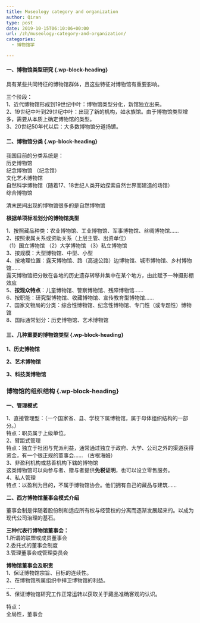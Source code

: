 ```yaml
---
title: Museology category and organization
author: Qiran
type: post
date: 2019-10-15T06:10:06+00:00
url: /zh/museology-category-and-organization/
categories:
  - 博物馆学

---
```

#### **一、博物馆类型研究** {.wp-block-heading}

具有某些共同特征的博物馆群体，且这些特征对博物馆有重要影响。

三个阶段：  
1、近代博物馆形成到19世纪中叶：博物馆类型分化，新馆独立出来。  
2、19世纪中叶到29世纪中叶：出现了新的机构，如水族馆。由于博物馆类型增多，需要从本质上确定博物馆的类型。  
3、20世纪50年代以后：大多数博物馆分道扬镳。

#### **二、博物馆分类** {.wp-block-heading}

我国目前的分类系统是：  
历史博物馆  
纪念博物馆 （纪念馆）  
文化艺术博物馆  
自然科学博物馆（随着17、18世纪人类开始探索自然世界而建造的场馆）  
综合博物馆

清末民间出现的博物馆很多的是自然博物馆

**根据单项标准划分的博物馆类型**

1、按照藏品种类：农业博物馆、工业博物馆、军事博物馆、丝绸博物馆……  
2、按照隶属关系或资助关系（上层主管、出资单位）  
（1）国立博物馆 （2）大学博物馆 （3）私立博物馆  
3、按规模：大型博物馆、中型、小型  
4、按地理位置：露天博物馆、路（高速公路）边博物馆、城市博物馆、乡村博物馆&#8230;&#8230;  
露天博物馆把分散在各地的历史遗存转移并集中在某个地方，由此赋予一种摄影棚效应  
5、**按观众特点**：儿童博物馆、警察博物馆、残障博物馆……  
6、按职能：研究型博物馆、收藏博物馆、宣传教育型博物馆……  
7、国家文物局的分类：综合性博物馆、纪念性博物馆、专门性（或专题性）博物馆  
8、国际通常划分：历史博物馆、艺术博物馆

#### 三、几种重要的博物馆类型 {.wp-block-heading}

**1、历史博物馆**

**2、艺术博物馆**

**3、科技类博物馆**

### **博物馆的组织结构** {.wp-block-heading}

**一、管理模式**

1、直接管理型：（一个国家省、县、学校下属博物馆，属于母体组织结构的一部分。）  
特点：职员属于上级单位。  
2、臂距式管理  
特点：独立于社团与党派利益，通常通过独立于政府、大学、公司之外的渠道获得资金，有一个很正规的董事会…… （古根海姆）  
3、非盈利机构或慈善机构下辖的博物馆  
这类博物馆可以向参与者、赠与者提供**免税证明**，也可以设立零售服务。  
4、私人管理  
特点：以盈利为目的，不属于博物馆协会。他们拥有自己的藏品与建筑……

**二、西方博物馆董事会模式介绍**

董事会制是伴随着股份制和适应所有权与经营权的分离而逐渐发展起来的。以成为现代公司治理的基石。

**三种代表行博物馆董事会：**  
1.所谓的联盟或成员董事会  
2.委托式的董事会制度  
3.管理董事会或管理委员会

**博物馆董事会及职责**  
1、保证博物馆宗旨、目标的连续性。  
2、在博物馆所属组织中捍卫博物馆的利益。  
……  
5、保证博物馆研究工作正常运转以获取关于藏品准确客观的认识。

特点：  
全局性，董事会